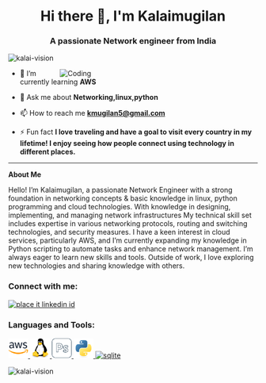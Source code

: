 <h1 align="center">Hi there 👋, I'm Kalaimugilan</h1>
<h3 align="center">A passionate Network engineer from India</h3>
<p align="left"> <img src="https://komarev.com/ghpvc/?username=kalai-vision&label=Profile%20views&color=0e75b6&style=flat" alt="kalai-vision" /> </p>
<img align="right" alt="Coding" width="400" src="https://forum.huawei.com/enterprise/api/file/v1/small/thread/667285266555080704.gif?appid=esc_en">

- 🌱 I’m currently learning **AWS**

- 💬 Ask me about **Networking,linux,python**

- 📫 How to reach me **kmugilan5@gmail.com**

- ⚡ Fun fact **I love traveling and have a goal to visit every country in my lifetime! I enjoy seeing how people connect using technology in different places.**
________________________________________
**About Me**

Hello! I’m Kalaimugilan, a passionate Network Engineer with a strong foundation in networking concepts & basic knowledge in linux, python programming and cloud technologies. With knowledge in designing, implementing, and managing network infrastructures
My technical skill set includes expertise in various networking protocols, routing and switching technologies, and security measures. I have a keen interest in cloud services, particularly AWS, and I’m currently expanding my knowledge in Python scripting to automate tasks and enhance network management.
I’m always eager to learn new skills and tools. Outside of work, I love exploring new technologies and sharing knowledge with others.


<h3 align="left">Connect with me:</h3>
<p align="left">
<a href="https://linkedin.com/in/place it linkedin id" target="blank"><img align="center" src="https://raw.githubusercontent.com/rahuldkjain/github-profile-readme-generator/master/src/images/icons/Social/linked-in-alt.svg" alt="place it linkedin id" height="30" width="40" /></a>
</p>

<h3 align="left">Languages and Tools:</h3>
<p align="left"> <a href="https://aws.amazon.com" target="_blank" rel="noreferrer"> <img src="https://raw.githubusercontent.com/devicons/devicon/master/icons/amazonwebservices/amazonwebservices-original-wordmark.svg" alt="aws" width="40" height="40"/> </a> <a href="https://www.linux.org/" target="_blank" rel="noreferrer"> <img src="https://raw.githubusercontent.com/devicons/devicon/master/icons/linux/linux-original.svg" alt="linux" width="40" height="40"/> </a> <a href="https://www.photoshop.com/en" target="_blank" rel="noreferrer"> <img src="https://raw.githubusercontent.com/devicons/devicon/master/icons/photoshop/photoshop-line.svg" alt="photoshop" width="40" height="40"/> </a> <a href="https://www.python.org" target="_blank" rel="noreferrer"> <img src="https://raw.githubusercontent.com/devicons/devicon/master/icons/python/python-original.svg" alt="python" width="40" height="40"/> </a> <a href="https://www.sqlite.org/" target="_blank" rel="noreferrer"> <img src="https://www.vectorlogo.zone/logos/sqlite/sqlite-icon.svg" alt="sqlite" width="40" height="40"/> </a> </p>

<p><img align="center" src="https://github-readme-stats.vercel.app/api/top-langs?username=kalai-vision&show_icons=true&locale=en&layout=compact" alt="kalai-vision" /></p>
